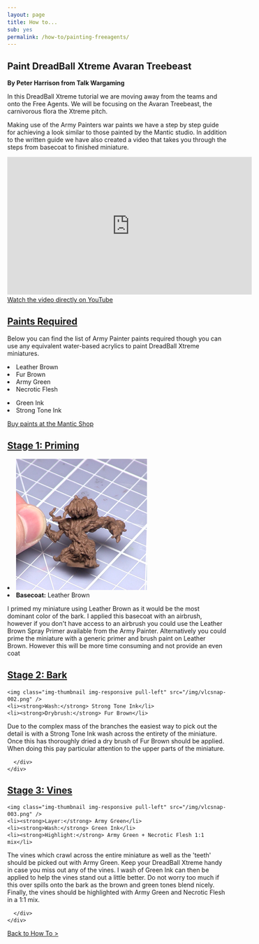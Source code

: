 ```yaml
---
layout: page
title: How to...
sub: yes
permalink: /how-to/painting-freeagents/
---
```

<h2>Paint DreadBall Xtreme Avaran Treebeast</h2>
<strong>By Peter Harrison from Talk Wargaming</strong>

In this DreadBall Xtreme tutorial we are moving away from the teams and onto the Free Agents. We will be focusing on the Avaran Treebeast, the carnivorous flora the Xtreme pitch.

Making use of the Army Painters war paints we have a step by step guide for achieving a look similar to those painted by the Mantic studio. In addition to the written guide we have also created a video that takes you through the steps from basecoat to finished miniature.

<iframe width="560" height="315" src="https://www.youtube.com/embed/GL_rz1KBKB4" frameborder="0" allowfullscreen></iframe>
<!-- leave this in for mobile users -->
<a class="btn btn-danger" target="_blank" href="http://youtu.be/GL_rz1KBKB4">Watch the video directly on YouTube</a>

<div class="panel-group" id="accordion" role="tablist" aria-multiselectable="true">
  <div class="panel panel-default">
    <div class="panel-heading" role="tab" id="headingOne">
      <h2 class="panel-title">
	<a data-toggle="collapse" data-parent="#accordion" href="#collapseOne" aria-expanded="true" aria-controls="collapseOne">
	  Paints Required
	</a>
      </h2>
    </div>
    <div id="collapseOne" class="panel-collapse collapse" role="tabpanel" aria-labelledby="headingOne">
      <div class="panel-body">

Below you can find the list of Army Painter paints required though you can use any equivalent water-based acrylics to paint DreadBall Xtreme miniatures. 

<!-- Content Row -->
<div class="row">
<div class="col-md-4">
<p><li>Leather Brown</li>
<li>Fur Brown</li>
<li>Army Green</li>
<li>Necrotic Flesh</li></p>
</div>
<!-- /.col-md-4 -->
 <div class="col-md-4">
<p><li>Green Ink</li>
<li>Strong Tone Ink</li>
</p>
</div>

<p><a href="http://www.manticgames.com/mantic-shop.html" class="btn btn-danger">Buy paints at the Mantic Shop</a></p>

</div>
<!-- /.row -->
     </div>
    </div>
  </div>
  <div class="panel panel-default">
    <div class="panel-heading" role="tab" id="headingTwo">
      <h2 class="panel-title">
        <a class="collapsed" data-toggle="collapse" data-parent="#accordion" href="#collapseTwo" aria-expanded="false" aria-controls="collapseTwo">
          Stage 1: Priming
        </a>
      </h2>
    </div>
    <div id="collapseTwo" class="panel-collapse collapse" role="tabpanel" aria-labelledby="headingTwo">
      <div class="panel-body">
      
   
<li><img class="img-thumbnail img-responsive pull-left" src="/img/vlcsnap-001.png" /></li>
    <li><strong>Basecoat:</strong> Leather Brown</li>


I primed my miniature using Leather Brown as it would be the most dominant color of the bark. I applied this basecoat with an airbrush, however if you don't have access to an airbrush you could use the Leather Brown Spray Primer available from the Army Painter. Alternatively you could prime the miniature with a generic primer and brush paint on Leather Brown. However this will be more time consuming and not provide an even coat
      </div>
    </div>
  </div>
<div class="panel panel-default">
    <div class="panel-heading" role="tab" id="headingThree">
      <h2 class="panel-title">
        <a class="collapsed" data-toggle="collapse" data-parent="#accordion" href="#collapseThree" aria-expanded="false" aria-controls="collapseThree">
          Stage 2: Bark
        </a>
      </h2>
    </div>
    <div id="collapseThree" class="panel-collapse collapse" role="tabpanel" aria-labelledby="headingThree">
      <div class="panel-body">
      
    <img class="img-thumbnail img-responsive pull-left" src="/img/vlcsnap-002.png" />
    <li><strong>Wash:</strong> Strong Tone Ink</li> 
    <li><strong>Drybrush:</strong> Fur Brown</li>


Due to the complex mass of the branches the easiest way to pick out the detail is with a Strong Tone Ink wash across the entirety of the miniature. Once this has thoroughly dried a dry brush of Fur Brown should be applied. When doing this pay particular attention to the upper parts of the miniature. 

      </div>
    </div>
  </div>
<div class="panel panel-default">
    <div class="panel-heading" role="tab" id="headingFour">
      <h2 class="panel-title">
        <a class="collapsed" data-toggle="collapse" data-parent="#accordion" href="#collapseFour" aria-expanded="false" aria-controls="collapseFour">
          Stage 3: Vines
        </a>
      </h2>
    </div>
    <div id="collapseFour" class="panel-collapse collapse" role="tabpanel" aria-labelledby="headingFour">
      <div class="panel-body">
     
    <img class="img-thumbnail img-responsive pull-left" src="/img/vlcsnap-003.png" />
    <li><strong>Layer:</strong> Army Green</li>
    <li><strong>Wash:</strong> Green Ink</li>
    <li><strong>Highlight:</strong> Army Green + Necrotic Flesh 1:1 mix</li>


The vines which crawl across the entire miniature as well as the 'teeth' should be picked out with Army Green. Keep your DreadBall Xtreme handy in case you miss out any of the vines. I wash of Green Ink can then be applied to help the vines stand out a little better. Do not worry too much if this over spills onto the bark as the brown and green tones blend nicely. Finally, the vines should be highlighted with Army Green and Necrotic Flesh in a 1:1 mix.



      </div>
    </div>
  </div>
</div>

<p><a href="http://dreadballxtremethegame.com/how-to/" class="btn btn-danger">Back to How To ></a></p>
